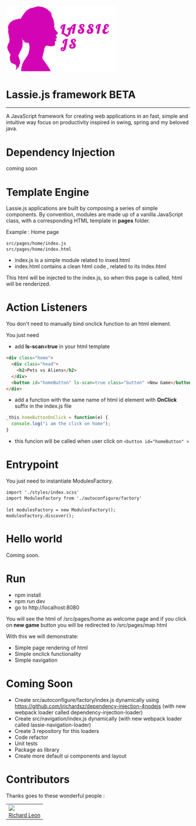 
<img src="https://raw.githubusercontent.com/jrichardsz/static_resources/master/lassie/lassie-tittle-2.0.png" alt="alt text" width="300">


# Lassie.js framework BETA
---

A JavaScript framework for creating web applications in an fast, simple and intuitive way focus on productivity inspired in swing, spring and my beloved java.

# Dependency Injection

coming soon

# Template Engine

Lassie.js applications are built by composing a series of simple components. By convention, modules are made up of a vanilla JavaScript class, with a corresponding HTML template in **pages** folder.

Example : Home page

```
src/pages/home/index.js
src/pages/home/index.html
```

- index.js is a simple module related to inxed.html
- index.html contains a clean html code , related to its index.html

This html will be injected to the index.js, so when this page is called, html will be renderized.

# Action Listeners

You don't need to manually bind onclick function to an html element.

You just need

- add **ls-scan=true** in your html template

```html
<div class="home">
  <div class="head">
    <h2>Pets vs Aliens</h2>
  </div>
  <button id="homeButton" ls-scan=true class="button" >New Game</button>
</div>
```
- add a function with the same name of html id element with **OnClick** suffix in the index.js file

```js
_this.homeButtonOnClick = function(e) {
  console.log("i am the click on home");
}
```

- this funcion will be called when user click on `<button id="homeButton" >`

# Entrypoint

You just need to instantiate ModulesFactory.

```
import './styles/index.scss'
import ModulesFactory from './autoconfigure/factory'

let modulesFactory = new ModulesFactory();
modulesFactory.discover();
```

# Hello world

Coming soon.

# Run

- npm install
- npm run dev
- go to http://localhost:8080

You will see the html of /src/pages/home as welcome page and if you click on **new game** button you will be redirected to /src/pages/map html

With this we will demonstrate:

- Simple page rendering of html
- Simple onclick functionality
- Simple navigation


# Coming Soon

- Create src/autoconfigure/factory/index.js dynamically using https://github.com/jrichardsz/dependency-injection-4nodejs (with new webpack loader called dependency-injection-loader)
- Create src/navigation/index.js dynamically (with new webpack loader called lassie-navigation-loader)
- Create 3 repository for this loaders
- Code refactor
- Unit tests
- Package as library
- Create more default ui components and layout

# Contributors

Thanks goes to these wonderful people :

<table>
  <tbody>
    <td>
      <img src="https://avatars0.githubusercontent.com/u/3322836?s=460&v=4" width="100px;"/>
      <br />
      <label><a href="http://jrichardsz.github.io/">Richard Leon</a></label>
      <br />
    </td>    
  </tbody>
</table>
